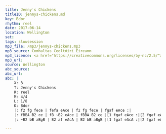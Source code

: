 ```yaml
---
title: Jenny's Chickens
titleID: jennys-chickens.md
key: Bdor
rhythm: reel
date: 2017-06-14
location: Wellington
set:
tags: slowsession 
mp3_file: /mp3/jennys-chickens.mp3
mp3_source: Comhaltas Ceoltóirí Éireann
mp3_licence: <a href="https://creativecommons.org/licenses/by-nc/2.5/">CC-BY-NC-2.5</a>
mp3_url:
source: Wellington
abc_source:
abc_url:
abc: |
    X: 3
    T: Jenny's Chickens
    R: reel
    M: 4/4
    L: 1/8
    K: Bdor
    |: f2 fg fece | fefa eAce | f2 fg fece | fgaf eAce :|
    |: fBBA B2 ce | fB ~B2 eAce | fBBA B2 ce |[1 fgaf eAce :|[2 fgaf eAcA ||
    |: ~B2 bB aBgB | B2 af eAcA | B2 bB aBgB |[1 fgaf eAcA :|[2 fgaf eAce |]

---
```

